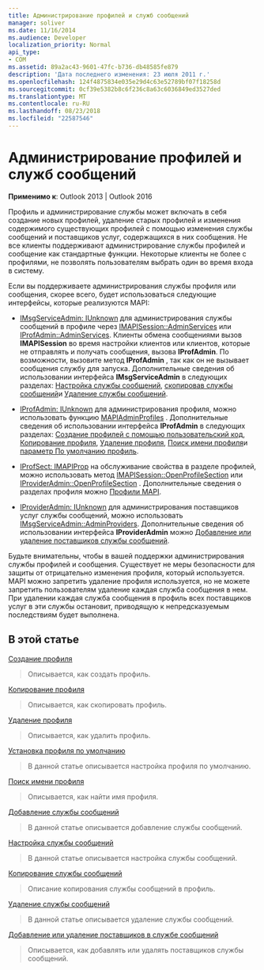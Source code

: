 ```yaml
---
title: Администрирование профилей и служб сообщений
manager: soliver
ms.date: 11/16/2014
ms.audience: Developer
localization_priority: Normal
api_type:
- COM
ms.assetid: 89a2ac43-9601-47fc-b736-db48585fe879
description: 'Дата последнего изменения: 23 июля 2011 г.'
ms.openlocfilehash: 124f4875834e035e29d4c63e52789bf07f18258d
ms.sourcegitcommit: 0cf39e5382b8c6f236c8a63c6036849ed3527ded
ms.translationtype: MT
ms.contentlocale: ru-RU
ms.lasthandoff: 08/23/2018
ms.locfileid: "22587546"
---
```

# <a name="administering-profiles-and-message-services"></a>Администрирование профилей и служб сообщений

  
  
**Применимо к**: Outlook 2013 | Outlook 2016 
  
Профиль и администрирование службы может включать в себя создание новых профилей, удаление старых профилей и изменения содержимого существующих профилей с помощью изменения службы сообщений и поставщиков услуг, содержащихся в них сообщения. Не все клиенты поддерживают администрирование службы профилей и сообщение как стандартные функции. Некоторые клиенты не более с профилями, не позволять пользователям выбрать один во время входа в систему.
  
Если вы поддерживаете администрирования службы профиля или сообщения, скорее всего, будет использоваться следующие интерфейсы, которые реализуются MAPI:
  
- [IMsgServiceAdmin: IUnknown](imsgserviceadminiunknown.md) для администрирования службы сообщений в профиле через [IMAPISession::AdminServices](imapisession-adminservices.md) или [IProfAdmin::AdminServices](iprofadmin-adminservices.md). Клиенты обмена сообщениями вызов **IMAPISession** во время настройки клиентов или клиентов, которые не отправлять и получать сообщения, вызова **IProfAdmin**. По возможности, вызовите метод **IProfAdmin** , так как он не вызывает сообщения службу для запуска. Дополнительные сведения об использовании интерфейса **IMsgServiceAdmin** в следующих разделах: [Настройка службы сообщений](configuring-a-message-service.md), [скопировав службы сообщений](copying-a-message-service.md)и [Удаление службы сообщений](deleting-a-message-service.md).
    
- [IProfAdmin: IUnknown](iprofadminiunknown.md) для администрирования профиля, можно использовать функцию [MAPIAdminProfiles](mapiadminprofiles.md) . Дополнительные сведения об использовании интерфейса **IProfAdmin** в следующих разделах: [Создание профилей с помощью пользовательский код](creating-a-profile-by-using-custom-code.md), [Копирование профиля](copying-a-profile.md), [Удаление профиля](deleting-a-profile.md), [Поиск имени профиля](finding-a-profile-name.md)и [параметр По умолчанию профиль](setting-a-default-profile.md).
    
- [IProfSect: IMAPIProp](iprofsectimapiprop.md) на обслуживание свойства в разделе профилей, можно использовать метод [IMAPISession::OpenProfileSection](imapisession-openprofilesection.md) или [IProviderAdmin::OpenProfileSection](iprovideradmin-openprofilesection.md) . Дополнительные сведения о разделах профиля можно [Профили MAPI](mapi-profiles.md).
    
- [IProviderAdmin: IUnknown](iprovideradminiunknown.md) для администрирования поставщиков услуг службы сообщений, можно использовать [IMsgServiceAdmin::AdminProviders](imsgserviceadmin-adminproviders.md). Дополнительные сведения об использовании интерфейса **IProviderAdmin** можно [Добавление или удаление поставщиков службы сообщений](adding-or-deleting-providers-in-a-message-service.md).
    
Будьте внимательны, чтобы в вашей поддержки администрирования службы профилей и сообщения. Существует не меры безопасности для защиты от отрицательно изменения профиля, который используется. MAPI можно запретить удаление профиля используется, но не можете запретить пользователям удаление каждая служба сообщения в нем. При удалении каждая служба сообщения в профиль всех поставщиков услуг в эти службы остановит, приводящую к непредсказуемым последствиям будет выполнена.
  
## <a name="in-this-section"></a>В этой статье

[Создание профиля](creating-a-profile.md)
  
> Описывается, как создать профиль.
    
[Копирование профиля](copying-a-profile.md)
  
> Описывается, как скопировать профиль.
    
[Удаление профиля](deleting-a-profile.md)
  
> Описывается, как удалить профиль.
    
[Установка профиля по умолчанию](setting-a-default-profile.md)
  
> В данной статье описывается настройка профиля по умолчанию.
    
[Поиск имени профиля](finding-a-profile-name.md)
  
> Описывается, как найти имя профиля.
    
[Добавление службы сообщений](adding-a-message-service.md)
  
> В данной статье описывается добавление службы сообщений.
    
[Настройка службы сообщений](configuring-a-message-service.md)
  
> В данной статье описывается настройка службы сообщений.
    
[Копирование службы сообщений](copying-a-message-service.md)
  
> Описание копирования службы сообщений в профиль.
    
[Удаление службы сообщений](deleting-a-message-service.md)
  
> В данной статье описывается удаление службы сообщений.
    
[Добавление или удаление поставщиков в службе сообщений](adding-or-deleting-providers-in-a-message-service.md)
  
> Описывается, как добавлять или удалять поставщиков службы сообщений.
    

